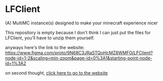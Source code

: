 # LFClient
(A) MultiMC instance(s) designed to make your minecraft experience nicer

This repository is empty because I don't think I can just put the files for LFClient, you'll have to unzip them yourself.

anyways here's the link to the website: https://www.figma.com/proto/9N68C3JRaSTQoHcMZ8WMFO/LFClient?node-id=1-2&scaling=min-zoom&page-id=0%3A1&starting-point-node-id=1%3A2

on second thought, [click here to go to the website](https://kevadesu.github.io/LFClient/redirect)
